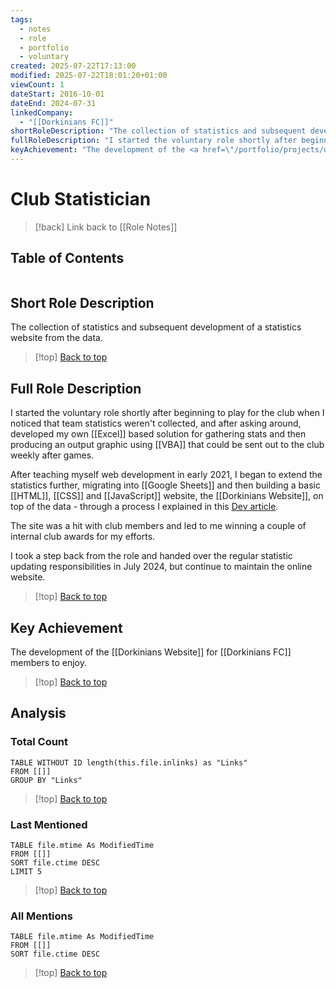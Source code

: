 ```yaml
---
tags:
  - notes
  - role
  - portfolio
  - voluntary
created: 2025-07-22T17:13:00
modified: 2025-07-22T18:01:20+01:00
viewCount: 1
dateStart: 2016-10-01
dateEnd: 2024-07-31
linkedCompany:
  - "[[Dorkinians FC]]"
shortRoleDescription: "The collection of statistics and subsequent development of a statistics website from the data."
fullRoleDescription: "I started the voluntary role shortly after beginning to play for the club when I noticed that team statistics weren't collected, and after asking around, developed my own <span class=\"theme-link\">Excel</span> based solution for gathering stats and then producing an output graphic using <span class=\"theme-link\">VBA</span> that could be sent out to the club weekly after games.<br>After teaching myself web development in early 2021, I began to extend the statistics further, migrating into <span class=\"theme-link\">Google Sheets</span> and then building a basic <span class=\"theme-link\">HTML</span>, <span class=\"theme-link\">CSS</span> and <span class=\"theme-link\">JavaScript</span> website, the <a href=\"/portfolio/projects/dorkinians-website\" class=\"theme-link\">Dorkinians Website</a>, on top of the data - through a process I explained in this <a href=\"https://dev.to/bangsluke/building-a-stats-website-for-a-sports-club-4g5m\">Dev article</a>.<br>The site was a hit with club members and led to me winning a couple of internal club awards for my efforts.<br>I took a step back from the role and handed over the regular statistic updating responsibilities in July 2024, but continue to maintain the online website."
keyAchievement: "The development of the <a href=\"/portfolio/projects/dorkinians-website\" class=\"theme-link\">Dorkinians Website</a> for <span class=\"theme-link\">Dorkinians FC</span> members to enjoy."
---
```

# Club Statistician

> [!back] Link back to [[Role Notes]]

## Table of Contents
```table-of-contents
```

## Short Role Description

The collection of statistics and subsequent development of a statistics website from the data.

>[!top] [Back to top](#Table%20of%20Contents)

## Full Role Description

I started the voluntary role shortly after beginning to play for the club when I noticed that team statistics weren't collected, and after asking around, developed my own [[Excel]] based solution for gathering stats and then producing an output graphic using [[VBA]] that could be sent out to the club weekly after games.

After teaching myself web development in early 2021, I began to extend the statistics further, migrating into [[Google Sheets]] and then building a basic [[HTML]], [[CSS]] and [[JavaScript]] website, the [[Dorkinians Website]], on top of the data - through a process I explained in this [Dev article](https://dev.to/bangsluke/building-a-stats-website-for-a-sports-club-4g5m).

The site was a hit with club members and led to me winning a couple of internal club awards for my efforts.

I took a step back from the role and handed over the regular statistic updating responsibilities in July 2024, but continue to maintain the online website.

>[!top] [Back to top](#Table%20of%20Contents)

## Key Achievement

The development of the [[Dorkinians Website]] for [[Dorkinians FC]] members to enjoy.

>[!top] [Back to top](#Table%20of%20Contents)

## Analysis

### Total Count

```dataview
TABLE WITHOUT ID length(this.file.inlinks) as "Links"
FROM [[]]
GROUP BY "Links"
```

>[!top] [Back to top](#Table%20of%20Contents)

### Last Mentioned

```dataview
TABLE file.mtime As ModifiedTime
FROM [[]]
SORT file.ctime DESC
LIMIT 5
```

>[!top] [Back to top](#Table%20of%20Contents)

### All Mentions

```dataview
TABLE file.mtime As ModifiedTime
FROM [[]]
SORT file.ctime DESC
```

>[!top] [Back to top](#Table%20of%20Contents)